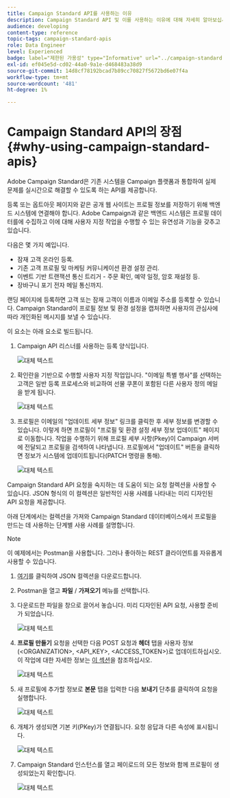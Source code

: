 ```yaml
---
title: Campaign Standard API를 사용하는 이유
description: Campaign Standard API 및 이를 사용하는 이유에 대해 자세히 알아보십시오.
audience: developing
content-type: reference
topic-tags: campaign-standard-apis
role: Data Engineer
level: Experienced
badge: label="제한된 가용성" type="Informative" url="../campaign-standard-migration-home.md" tooltip="마이그레이션된 사용자 Campaign Standard으로 제한됨"
exl-id: ef045e5d-cd02-44a0-9a1e-d468483a38d9
source-git-commit: 14d8cf78192bcad7b89cc70827f5672bd6e07f4a
workflow-type: tm+mt
source-wordcount: '481'
ht-degree: 1%

---
```


# Campaign Standard API의 장점 {#why-using-campaign-standard-apis}

Adobe Campaign Standard은 기존 시스템을 Campaign 플랫폼과 통합하여 실제 문제를 실시간으로 해결할 수 있도록 하는 API를 제공합니다.

등록 또는 옵트아웃 페이지와 같은 공개 웹 사이트는 프로필 정보를 저장하기 위해 백엔드 시스템에 연결해야 합니다. Adobe Campaign과 같은 백엔드 시스템은 프로필 데이터를에 수집하고 이에 대해 사용자 지정 작업을 수행할 수 있는 유연성과 기능을 갖추고 있습니다.

다음은 몇 가지 예입니다.

* 잠재 고객 온라인 등록.
* 기존 고객 프로필 및 마케팅 커뮤니케이션 환경 설정 관리.
* 이벤트 기반 트랜잭션 통신 트리거 - 주문 확인, 예약 일정, 암호 재설정 등.
* 장바구니 포기 전자 메일 통신까지.

랜딩 페이지에 등록하면 고객 또는 잠재 고객이 이름과 이메일 주소를 등록할 수 있습니다. Campaign Standard이 프로필 정보 및 환경 설정을 캡처하면 사용자의 관심사에 따라 개인화된 메시지를 보낼 수 있습니다.

이 요소는 아래 요소로 빌드됩니다.

1. Campaign API 리스너를 사용하는 등록 양식입니다.

   ![대체 텍스트](assets/apis_uc1.png)

1. 확인란을 기반으로 수행할 사용자 지정 작업입니다. &quot;이메일 특별 행사&quot;를 선택하는 고객은 일반 등록 프로세스와 비교하여 선물 쿠폰이 포함된 다른 사용자 정의 메일을 받게 됩니다.

   ![대체 텍스트](assets/apis_uc2.png)

1. 프로필은 이메일의 &quot;업데이트 세부 정보&quot; 링크를 클릭한 후 세부 정보를 변경할 수 있습니다. 이렇게 하면 프로필이 &quot;프로필 및 환경 설정 세부 정보 업데이트&quot; 페이지로 이동합니다. 작업을 수행하기 위해 프로필 세부 사항(Pkey)이 Campaign 서버에 전달되고 프로필을 검색하여 나타냅니다. 프로필에서 &quot;업데이트&quot; 버튼을 클릭하면 정보가 시스템에 업데이트됩니다(PATCH 명령을 통해).

   ![대체 텍스트](assets/apis_uc3.png)

Campaign Standard API 요청을 숙지하는 데 도움이 되는 요청 컬렉션을 사용할 수 있습니다. JSON 형식의 이 컬렉션은 일반적인 사용 사례를 나타내는 미리 디자인된 API 요청을 제공합니다.

아래 단계에서는 컬렉션을 가져와 Campaign Standard 데이터베이스에서 프로필을 만드는 데 사용하는 단계별 사용 사례를 설명합니다.

>[!NOTE]
>
>이 예제에서는 Postman을 사용합니다. 그러나 좋아하는 REST 클라이언트를 자유롭게 사용할 수 있습니다.

1. [여기](https://helpx.adobe.com/content/dam/help/en/campaign/kb/working-with-acs-api/_jcr_content/main-pars/download_section/download-1/KB_postman_collection.json.zip)를 클릭하여 JSON 컬렉션을 다운로드합니다.

1. Postman을 열고 **파일** / **가져오기** 메뉴를 선택합니다.

1. 다운로드한 파일을 창으로 끌어서 놓습니다. 미리 디자인된 API 요청, 사용할 준비가 되었습니다.

   ![대체 텍스트](assets/postman_collection.png)

1. **프로필 만들기** 요청을 선택한 다음 POST 요청과 **헤더** 탭을 사용자 정보(&lt;ORGANIZATION>, &lt;API_KEY>, &lt;ACCESS_TOKEN>)로 업데이트하십시오. 이 작업에 대한 자세한 정보는 [이 섹션](setting-up-api-access.md)을 참조하십시오.

   ![대체 텍스트](assets/postman_uc1.png)

1. 새 프로필에 추가할 정보로 **본문** 탭을 입력한 다음 **보내기** 단추를 클릭하여 요청을 실행합니다.

   ![대체 텍스트](assets/postman_uc2.png)

1. 개체가 생성되면 기본 키(PKey)가 연결됩니다. 요청 응답과 다른 속성에 표시됩니다.

   ![대체 텍스트](assets/postman_uc3.png)

1. Campaign Standard 인스턴스를 열고 페이로드의 모든 정보와 함께 프로필이 생성되었는지 확인합니다.

   ![대체 텍스트](assets/postman_uc4.png)
